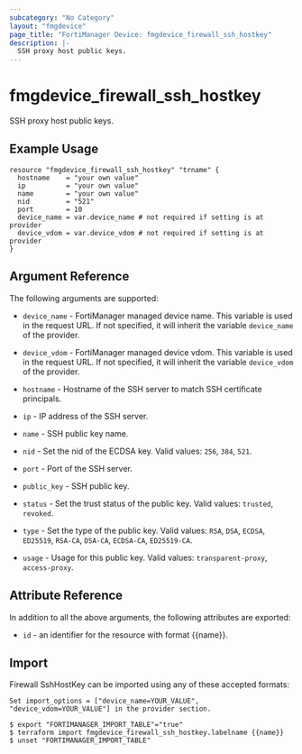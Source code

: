```yaml
---
subcategory: "No Category"
layout: "fmgdevice"
page_title: "FortiManager Device: fmgdevice_firewall_ssh_hostkey"
description: |-
  SSH proxy host public keys.
---
```


# fmgdevice_firewall_ssh_hostkey
SSH proxy host public keys.

## Example Usage

```hcl
resource "fmgdevice_firewall_ssh_hostkey" "trname" {
  hostname    = "your own value"
  ip          = "your own value"
  name        = "your own value"
  nid         = "521"
  port        = 10
  device_name = var.device_name # not required if setting is at provider
  device_vdom = var.device_vdom # not required if setting is at provider
}
```

## Argument Reference


The following arguments are supported:

* `device_name` - FortiManager managed device name. This variable is used in the request URL. If not specified, it will inherit the variable `device_name` of the provider.
* `device_vdom` - FortiManager managed device vdom. This variable is used in the request URL. If not specified, it will inherit the variable `device_vdom` of the provider.

* `hostname` - Hostname of the SSH server to match SSH certificate principals.
* `ip` - IP address of the SSH server.
* `name` - SSH public key name.
* `nid` - Set the nid of the ECDSA key. Valid values: `256`, `384`, `521`.

* `port` - Port of the SSH server.
* `public_key` - SSH public key.
* `status` - Set the trust status of the public key. Valid values: `trusted`, `revoked`.

* `type` - Set the type of the public key. Valid values: `RSA`, `DSA`, `ECDSA`, `ED25519`, `RSA-CA`, `DSA-CA`, `ECDSA-CA`, `ED25519-CA`.

* `usage` - Usage for this public key. Valid values: `transparent-proxy`, `access-proxy`.



## Attribute Reference

In addition to all the above arguments, the following attributes are exported:
* `id` - an identifier for the resource with format {{name}}.

## Import

Firewall SshHostKey can be imported using any of these accepted formats:
```
Set import_options = ["device_name=YOUR_VALUE", "device_vdom=YOUR_VALUE"] in the provider section.

$ export "FORTIMANAGER_IMPORT_TABLE"="true"
$ terraform import fmgdevice_firewall_ssh_hostkey.labelname {{name}}
$ unset "FORTIMANAGER_IMPORT_TABLE"
```

